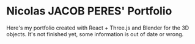# Nicolas JACOB PERES' Portfolio

Here's my portfolio created with React + Three.js and Blender for the 3D objects.
It's not finished yet, some information is out of date or wrong.


